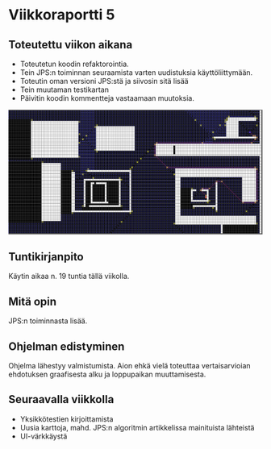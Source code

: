 # Viikkoraportti 5

## Toteutettu viikon aikana

- Toteutetun koodin refaktorointia.
- Tein JPS:n toiminnan seuraamista varten uudistuksia käyttöliittymään.
- Toteutin oman versioni JPS:stä ja siivosin sitä lisää
- Tein muutaman testikartan
- Päivitin koodin kommentteja vastaamaan muutoksia.

![graafinen toteutus](/dokumentaatio/viikko5kuva.jpg)

## Tuntikirjanpito

Käytin aikaa n. 19 tuntia tällä viikolla.

## Mitä opin

JPS:n toiminnasta lisää.

## Ohjelman edistyminen

Ohjelma lähestyy valmistumista. Aion ehkä vielä toteuttaa vertaisarvioian ehdotuksen graafisesta alku ja loppupaikan muuttamisesta.

## Seuraavalla viikkolla

- Yksikkötestien kirjoittamista
- Uusia karttoja, mahd. JPS:n algoritmin artikkelissa mainituista lähteistä
- UI-värkkäystä
